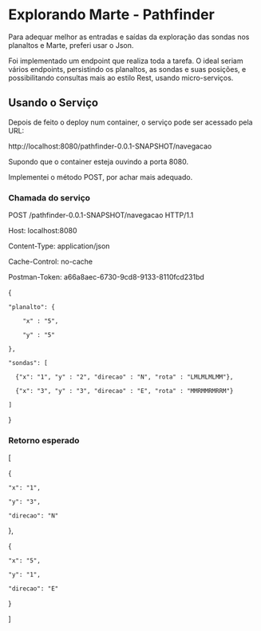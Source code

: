 # Explorando Marte - Pathfinder

Para adequar melhor as entradas e saídas da exploração das sondas nos planaltos e Marte, preferi usar o Json.

Foi implementado um endpoint que realiza toda a tarefa. O ideal seriam vários endpoints, persistindo os planaltos, as sondas e suas posições, e possibilitando consultas mais ao estilo Rest, usando micro-serviços.

## Usando o Serviço

Depois de feito o deploy num container, o serviço pode ser acessado pela URL:

http://localhost:8080/pathfinder-0.0.1-SNAPSHOT/navegacao

Supondo que o container esteja ouvindo a porta 8080.

Implementei o método POST, por achar mais adequado.

### Chamada do serviço

POST /pathfinder-0.0.1-SNAPSHOT/navegacao HTTP/1.1

Host: localhost:8080

Content-Type: application/json

Cache-Control: no-cache

Postman-Token: a66a8aec-6730-9cd8-9133-8110fcd231bd

{

    "planalto": {

        "x" : "5",

        "y" : "5"
        
    },

    "sondas": [

      {"x": "1", "y" : "2", "direcao" : "N", "rota" : "LMLMLMLMM"},

      {"x": "3", "y" : "3", "direcao" : "E", "rota" : "MMRMMRMRRM"}

    ]

}


### Retorno esperado

[

  {

    "x": "1",

    "y": "3",

    "direcao": "N"

  },

  {

    "x": "5",

    "y": "1",

    "direcao": "E"

  }

]